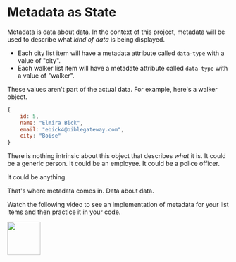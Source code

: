 # Metadata as State

Metadata is data about data. In the context of this project, metadata will be used to describe what _kind of data_ is being displayed.

* Each city list item will have a metadata attribute called `data-type` with a value of "city".
* Each walker list item will have a metadate attribute called `data-type` with a value of "walker".

These values aren't part of the actual data. For example, here's a walker object.

```js
{
    id: 5,
    name: "Elmira Bick",
    email: "ebick4@biblegateway.com",
    city: "Boise"
}
```

There is nothing intrinsic about this object that describes _what_ it is. It could be a generic person. It could be an employee. It could be a police officer.

It could be anything.

That's where metadata comes in. Data about data.

Watch the following video to see an implementation of metadata for your list items and then practice it in your code.

[<img src="../../book-0-installations/chapters/images/video-play-icon.gif" height="75rem" />](https://watch.screencastify.com/v/5SgQ7iYuQaMaISOBaB52)


